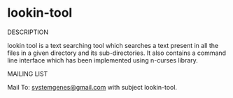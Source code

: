 # lookin-tool

DESCRIPTION

lookin tool is a text searching tool which searches a text present in all the files in a given directory and its sub-directories. It also contains a command line interface which has been implemented using n-curses library.

MAILING LIST

Mail To: systemgenes@gmail.com with subject lookin-tool.
